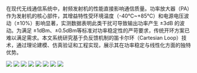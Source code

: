 
在现代无线通信系统中，射频发射机的性能直接影响通信质量。功率放大器（PA）作为发射机的核心部件，其增益特性受环境温度（-40℃~+85℃）和电源电压波动（±10%）影响显著，实测数据表明此类干扰可导致输出功率产生 ±3dB 的波动。为满足 ±1dBm、±0.5dBm等标准对功率稳定性的严苛要求，传统开环方案已难以满足需求。本文系统研究基于负反馈机制的笛卡尔环（Cartesian Loop）技术，通过理论建模、仿真验证和工程实现，展示其在功率稳定与线性化方面的独特优势。

![](https://raw.githubusercontent.com/LeroyK111/pictureBed/master/20250326111249.png)
![](https://raw.githubusercontent.com/LeroyK111/pictureBed/master/20250326111316.png)
![](https://raw.githubusercontent.com/LeroyK111/pictureBed/master/20250326111350.png)
![](https://raw.githubusercontent.com/LeroyK111/pictureBed/master/20250326111422.png)
![](https://raw.githubusercontent.com/LeroyK111/pictureBed/master/20250326111446.png)
![](https://raw.githubusercontent.com/LeroyK111/pictureBed/master/20250326111506.png)
![](https://raw.githubusercontent.com/LeroyK111/pictureBed/master/20250326111519.png)
![](https://raw.githubusercontent.com/LeroyK111/pictureBed/master/20250326111537.png)









